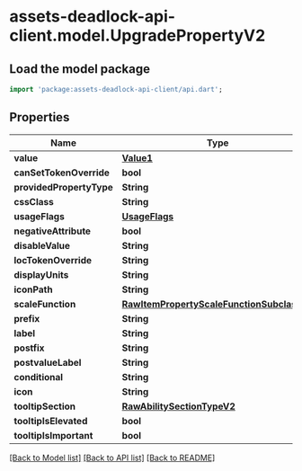 # assets-deadlock-api-client.model.UpgradePropertyV2

## Load the model package
```dart
import 'package:assets-deadlock-api-client/api.dart';
```

## Properties
Name | Type | Description | Notes
------------ | ------------- | ------------- | -------------
**value** | [**Value1**](Value1.md) |  | [optional] 
**canSetTokenOverride** | **bool** |  | [optional] 
**providedPropertyType** | **String** |  | [optional] 
**cssClass** | **String** |  | [optional] 
**usageFlags** | [**UsageFlags**](UsageFlags.md) |  | [optional] 
**negativeAttribute** | **bool** |  | [optional] 
**disableValue** | **String** |  | [optional] 
**locTokenOverride** | **String** |  | [optional] 
**displayUnits** | **String** |  | [optional] 
**iconPath** | **String** |  | [optional] 
**scaleFunction** | [**RawItemPropertyScaleFunctionSubclassV2**](RawItemPropertyScaleFunctionSubclassV2.md) |  | [optional] 
**prefix** | **String** |  | [optional] 
**label** | **String** |  | [optional] 
**postfix** | **String** |  | [optional] 
**postvalueLabel** | **String** |  | [optional] 
**conditional** | **String** |  | [optional] 
**icon** | **String** |  | [optional] 
**tooltipSection** | [**RawAbilitySectionTypeV2**](RawAbilitySectionTypeV2.md) |  | [optional] 
**tooltipIsElevated** | **bool** |  | [optional] 
**tooltipIsImportant** | **bool** |  | [optional] 

[[Back to Model list]](../README.md#documentation-for-models) [[Back to API list]](../README.md#documentation-for-api-endpoints) [[Back to README]](../README.md)


